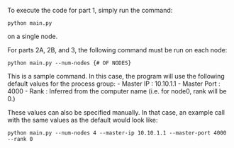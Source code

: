 To execute the code for part 1, simply run the command:

    python main.py

on a single node.


For parts 2A, 2B, and 3, the following command must be run on each node:

    python main.py --num-nodes {# OF NODES}

This is a sample command. In this case, the program will use the following default values for the process group:
    - Master IP     :   10.10.1.1
    - Master Port   :   4000
    - Rank          :   Inferred from the computer name (i.e. for node0, rank will be 0.)

These values can also be specified manually. In that case, an example call with the same values as the default would look like:

    python main.py --num-nodes 4 --master-ip 10.10.1.1 --master-port 4000 --rank 0
